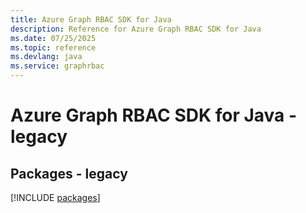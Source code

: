 ```yaml
---
title: Azure Graph RBAC SDK for Java
description: Reference for Azure Graph RBAC SDK for Java
ms.date: 07/25/2025
ms.topic: reference
ms.devlang: java
ms.service: graphrbac
---
```

# Azure Graph RBAC SDK for Java - legacy
## Packages - legacy
[!INCLUDE [packages](graph-rbac-index.md)]